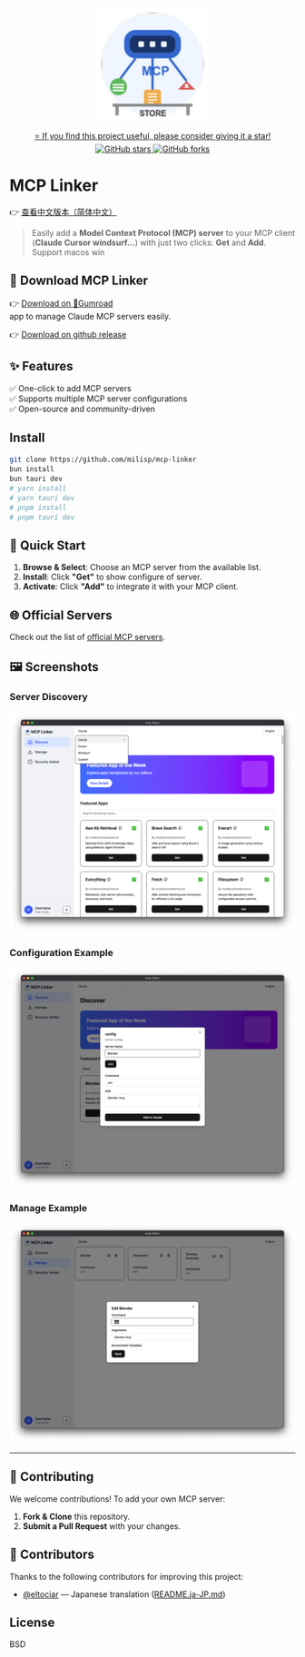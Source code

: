 <p align="center">
  <img src="src/assets/logo.png" alt="Project Logo" width="200" />
</p>

<p align="center">
  <a href="https://github.com/milisp/mcp-linker/stargazers">
    ⭐ If you find this project useful, please consider giving it a star!
  </a>
  <br/>
  <a href="https://github.com/milisp/mcp-linker">
    <img src="https://img.shields.io/github/stars/milisp/mcp-linker?style=social" alt="GitHub stars"/>
    <img src="https://img.shields.io/github/forks/milisp/mcp-linker?style=social" alt="GitHub forks"/>
  </a>
</p>

# MCP Linker

👉 [查看中文版本（简体中文）](./README.zh-CN.md)

>Easily add a **Model Context Protocol (MCP) server** to your MCP client (**Claude Cursor windsurf...**) with just two clicks: **Get** and **Add**. Support macos win

## 🔽 Download MCP Linker

👉 [Download on 🐙Gumroad](https://wei40680.gumroad.com/l/jdbuvc?wanted=true)  
app to manage Claude MCP servers easily.

👉 [Download on github release](https://github.com/milisp/mcp-linker/releases)

## ✨ Features

✅ One-click to add MCP servers  
✅ Supports multiple MCP server configurations  
✅ Open-source and community-driven  

## Install

```bash
git clone https://github.com/milisp/mcp-linker
bun install
bun tauri dev
# yarn install
# yarn tauri dev
# pnpm install
# pnpm tauri dev
```

## 🚀 Quick Start

1. **Browse & Select**: Choose an MCP server from the available list.  
2. **Install**: Click **"Get"** to show configure of server.  
3. **Activate**: Click **"Add"** to integrate it with your MCP client.  

## 🌐 Official Servers

Check out the list of [official MCP servers](https://github.com/modelcontextprotocol/servers).

## 🖼️ Screenshots

### Server Discovery
![Discover Screenshot](./images/home.png)

### Configuration Example
![Config Screenshot](./images/config.png)

### Manage Example
![Manage Screenshot](./images/manager.png)

---

## 🤝 Contributing

We welcome contributions! To add your own MCP server:

1. **Fork & Clone** this repository.
2. **Submit a Pull Request** with your changes.

## 🎉 Contributors

Thanks to the following contributors for improving this project:

- [@eltociar](https://github.com/eltociar) — Japanese translation ([README.ja-JP.md](./README.ja-JP.md))

## License

BSD
